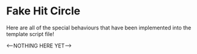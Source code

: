 # Fake Hit Circle

Here are all of the special behaviours that have been implemented into the template script file!

<--NOTHING HERE YET-->
